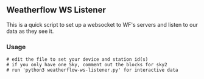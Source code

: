 
## Weatherflow WS Listener

This is a quick script to set up a websocket to WF's servers and listen to our data as they see it.


### Usage

```
# edit the file to set your device and station id(s)
# if you only have one Sky, comment out the blocks for sky2
# run 'python3 weatherflow-ws-listener.py' for interactive data
```
